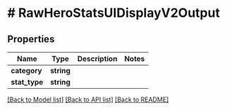 # # RawHeroStatsUIDisplayV2Output

## Properties

Name | Type | Description | Notes
------------ | ------------- | ------------- | -------------
**category** | **string** |  |
**stat_type** | **string** |  |

[[Back to Model list]](../../README.md#models) [[Back to API list]](../../README.md#endpoints) [[Back to README]](../../README.md)
